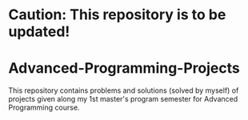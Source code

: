 # Caution: This repository is to be updated!




# Advanced-Programming-Projects
This repository contains problems and solutions (solved by myself) of projects given along my 1st master's program semester for Advanced Programming course.
